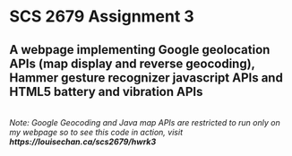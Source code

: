 <h1> SCS 2679 Assignment 3 </h1>
<h2> A webpage implementing Google geolocation APIs (map display and reverse geocoding), Hammer gesture recognizer javascript APIs and HTML5 battery and vibration APIs </h2>
<br /> 
<i>Note: Google Geocoding and Java map APIs are restricted to run only on my webpage so to see this code in action, visit <b>https://louisechan.ca/scs2679/hwrk3 </b> </i>
